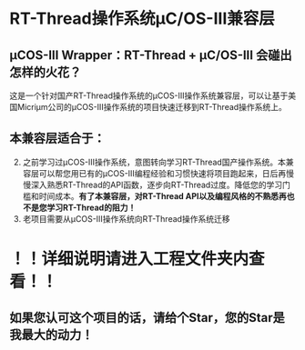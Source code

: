 # RT-Thread操作系统μC/OS-III兼容层
## μCOS-III Wrapper：RT-Thread + μC/OS-III 会碰出怎样的火花？
这是一个针对国产RT-Thread操作系统的μCOS-III操作系统兼容层，可以让基于美国Micriμm公司的μCOS-III操作系统的项目快速迁移到RT-Thread操作系统上。



## 本兼容层适合于：

2. 之前学习过μCOS-III操作系统，意图转向学习RT-Thread国产操作系统。本兼容层可以帮您用已有的μCOS-III编程经验和习惯快速将项目跑起来，日后再慢慢深入熟悉RT-Thread的API函数，逐步向RT-Thread过度。降低您的学习门槛和时间成本。**有了本兼容层，对RT-Thread API以及编程风格的不熟悉再也不是您学习RT-Thread的阻力！**
2. 老项目需要从μCOS-III操作系统向RT-Thread操作系统迁移



# ！！详细说明请进入工程文件夹内查看！！


## 如果您认可这个项目的话，请给个Star，您的Star是我最大的动力！
